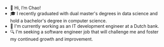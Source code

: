 - 👋 Hi, I’m Chao!
- 🎓 I recently graduated with dual master's degrees in data science and hold a bachelor's degree in computer science.
- 🏢 I'm currently working as an IT development engineer at a Dutch bank.
- 🔍 I'm seeking a software engineer job that will challenge me and foster my continued growth and improvement.


<!---
- 📫 How to reach me ...
chaogo/chaogo is a ✨ special ✨ repository because its `README.md` (this file) appears on your GitHub profile.
You can click the Preview link to take a look at your changes.
--->
